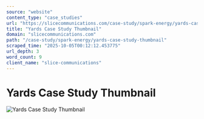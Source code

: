 ```yaml
---
source: "website"
content_type: "case_studies"
url: "https://slicecommunications.com/case-study/spark-energy/yards-case-study-thumbnail"
title: "Yards Case Study Thumbnail"
domain: "slicecommunications.com"
path: "/case-study/spark-energy/yards-case-study-thumbnail"
scraped_time: "2025-10-05T00:12:12.453775"
url_depth: 3
word_count: 9
client_name: "slice-communications"
---
```


# Yards Case Study Thumbnail

![Yards Case Study Thumbnail](https://slicecommunications.com/wp-content/uploads/2019/07/Yards-Case-Study-Thumbnail-300x300.png)
